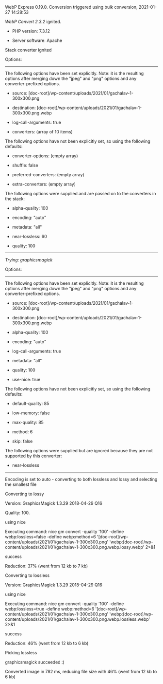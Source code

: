 WebP Express 0.19.0. Conversion triggered using bulk conversion, 2021-01-27 14:28:53

*WebP Convert 2.3.2*  ignited.
- PHP version: 7.3.12
- Server software: Apache

Stack converter ignited

Options:
------------
The following options have been set explicitly. Note: it is the resulting options after merging down the "jpeg" and "png" options and any converter-prefixed options.
- source: [doc-root]/wp-content/uploads/2021/01/gachalav-1-300x300.png
- destination: [doc-root]/wp-content/uploads/2021/01/gachalav-1-300x300.png.webp
- log-call-arguments: true
- converters: (array of 10 items)

The following options have not been explicitly set, so using the following defaults:
- converter-options: (empty array)
- shuffle: false
- preferred-converters: (empty array)
- extra-converters: (empty array)

The following options were supplied and are passed on to the converters in the stack:
- alpha-quality: 100
- encoding: "auto"
- metadata: "all"
- near-lossless: 60
- quality: 100
------------


*Trying: graphicsmagick* 

Options:
------------
The following options have been set explicitly. Note: it is the resulting options after merging down the "jpeg" and "png" options and any converter-prefixed options.
- source: [doc-root]/wp-content/uploads/2021/01/gachalav-1-300x300.png
- destination: [doc-root]/wp-content/uploads/2021/01/gachalav-1-300x300.png.webp
- alpha-quality: 100
- encoding: "auto"
- log-call-arguments: true
- metadata: "all"
- quality: 100
- use-nice: true

The following options have not been explicitly set, so using the following defaults:
- default-quality: 85
- low-memory: false
- max-quality: 85
- method: 6
- skip: false

The following options were supplied but are ignored because they are not supported by this converter:
- near-lossless
------------

Encoding is set to auto - converting to both lossless and lossy and selecting the smallest file

Converting to lossy
Version: GraphicsMagick 1.3.29 2018-04-29 Q16 
Quality: 100. 
using nice
Executing command: nice gm convert -quality '100' -define webp:lossless=false -define webp:method=6 '[doc-root]/wp-content/uploads/2021/01/gachalav-1-300x300.png' 'webp:[doc-root]/wp-content/uploads/2021/01/gachalav-1-300x300.png.webp.lossy.webp' 2>&1
success
Reduction: 37% (went from 12 kb to 7 kb)

Converting to lossless
Version: GraphicsMagick 1.3.29 2018-04-29 Q16 
using nice
Executing command: nice gm convert -quality '100' -define webp:lossless=true -define webp:method=6 '[doc-root]/wp-content/uploads/2021/01/gachalav-1-300x300.png' 'webp:[doc-root]/wp-content/uploads/2021/01/gachalav-1-300x300.png.webp.lossless.webp' 2>&1
success
Reduction: 46% (went from 12 kb to 6 kb)

Picking lossless
graphicsmagick succeeded :)

Converted image in 782 ms, reducing file size with 46% (went from 12 kb to 6 kb)

